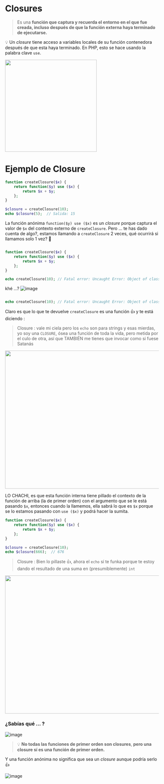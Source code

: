 # Closures

> Es una __función que captura y recuerda el entorno en el que fue creada, incluso después de que la función externa haya terminado de ejecutarse.__

💡 Un _closure_ tiene acceso a variables locales de su función contenedora después de que esta haya terminado. En PHP, esto se hace usando la palabra clave `use`.

<img src="https://github.com/user-attachments/assets/1faaf2a4-126e-4522-b375-801ffca19366" width="300" height="300"/>

# Ejemplo de Closure

```php
function createClosure($x) {
    return function($y) use ($x) {
        return $x + $y;
    };
}

$closure = createClosure(10);
echo $closure(5);  // Salida: 15
```

La función anónima `function($y) use ($x)` es un _closure_ porque captura el valor de `$x` del contexto externo de `createClosure`.
Pero ... te has dado cuenta de algo?, estamos llamando a `createClosure` 2 veces, qué ocurrirá si llamamos solo 1 vez? 🤔

```php

function createClosure($x) {
    return function($y) use ($x) {
        return $x + $y;
    };
}

echo createClosure(10); // Fatal error: Uncaught Error: Object of class Closure could not be converted to string

```
khé ...?
![image](https://github.com/user-attachments/assets/954b6b35-6f8b-4a4d-aa60-5711fb67c0d0)

```php

echo createClosure(10); // Fatal error: Uncaught Error: Object of class Closure could not be converted to string

```

Claro es que lo que te devuelve `createClosure` es una función 👍 y te está diciendo :

> Closure : vale mi ciela pero los `echo` son para strings y esas mierdas, yo soy una `CLOSURE`, ósea una función
de toda la vida, pero metida por el culo de otra, así que TAMBIÉN me tienes que invocar como si fuese Satanás

<img src="https://github.com/user-attachments/assets/24224174-ac06-4210-86f0-4191644c6086" width="650" height="450" />

LO CHACHI, es que esta función interna tiene pillado el contexto de la función de arriba (la de primer orden)
con el argumento que se le está pasando `$x`, entonces cuando la llamemos, ella sabrá lo que es `$x` porque se lo estamos pasando con `use ($x)`
y podrá hacer la sumita.

```php
function createClosure($x) {
    return function($y) use ($x) {
        return $x + $y;
    };
}

$closure = createClosure(10);
echo $closure(666);  // 676
```

> Closure : Bien lo pillaste 👍, ahora el `echo` sí te funka porque te estoy dando el resultado de una suma en (presumiblemente) `int`

<img src="https://github.com/user-attachments/assets/ae0e64c9-814f-441d-aae4-80f44dbc0696" width="650" height="450" />



### ¿Sabías qué ... ?
![image](https://github.com/user-attachments/assets/954b6b35-6f8b-4a4d-aa60-5711fb67c0d0)
>💡 **No todas las funciones de primer orden son closures**, __pero una closure sí es una función de primer orden.__


Y una función anónima no significa que sea un _closure_ aunque podría serlo 👍

![image](https://github.com/user-attachments/assets/2a5cc63a-1764-416b-8356-d0d5f3539c20)
